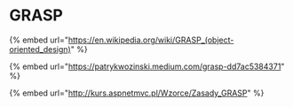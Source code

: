 # GRASP

{% embed url="https://en.wikipedia.org/wiki/GRASP_(object-oriented_design)" %}

{% embed url="https://patrykwozinski.medium.com/grasp-dd7ac5384371" %}

{% embed url="http://kurs.aspnetmvc.pl/Wzorce/Zasady_GRASP" %}

